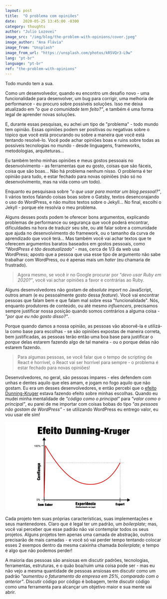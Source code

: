 ```yaml
---
layout: post
title:  "O problema com opiniões"
date:   2020-05-25 13:45:00 -0300
category: thoughts
author: "Julio Lozovei"
image_src: "/img/blog/the-problem-with-opinions/cover.jpeg"
image_author: "Ana Flávia"
image_from: "Unsplash"
image_from_url: "https://unsplash.com/photos/kR5VQr3-L9w"
lang: "pt-br"
language: "pt-br"
ref: "the-problem-with-opinions"
---
```

Todo mundo tem a sua.
<!--more-->
Como um desenvolvedor, quando eu encontro um desafio novo - uma funcionalidade para desenvolver, um bug para corrigir, uma melhoria de performance - eu procuro sobre possíveis soluções. Isso me deixa atualizado em _"o que a comunidade tem feito?"_, e também é uma forma legal de aprender novas soluções.

E, durante essas pesquisas, eu achei um tipo de "problema" - todo mundo tem opinião. Essas opiniões podem ser positivas ou negativas sobre o tópico que você está procurando ou sobre a maneira que você está tentando resolvê-lo. Você pode achar opiniões boas e ruins sobre todas as possíveis tecnologias no mundo - desde linguagens, frameworks, metodologias, arquiteturas...

Eu também tenho minhas opiniões e meus gostos pessoais no desenvolvimento - as ferramentas que eu gosto, coisas que são fáceis, coisa que são boas... Não há problema nenhum nisso. O problema é ter opinião para tudo, e estar fechado para novas opiniões (não só no desenvolvimento, mas na vida como um todo).

Enquanto eu pesquisava sobre _"o que usar para montar um blog pessoal?"_, li vários textos falando coisas boas sobre o Gatsby, textos desencorajando o uso do WordPress, e não muitos textos sobre o Jekyll... No final, escolhi o Jekyll - porque ele resolvia o meu problema.

Alguns desses posts podem te oferecer bons argumentos, explicando problemas de performance ou segurança que você poderá encontrar, dificuldades na hora de traduzir seu site, ou até falar sobre a comunidade que ajuda no desenvolvimento do framework, ou o tamanho da curva de aprendizado que você terá... Mas também você vai achar textos que te oferecem argumentos baratos baseados em gostos pessoais, como _"WordPress é tão desatualizado"_ - mas, cerca de 1/3 da web usa WordPress; aposto que a pessoa que usa esse tipo de argumento não sabe trabalhar com WordPress, ou é apenas mais um _hater_ (eu chamaria de frustrado).

> Agora mesmo, se você ir no Google procurar por _"devo usar Ruby em 2020?"_, você vai achar opiniões a favor e contrárias ao Ruby.

Alguns desenvolvedores não gostam de _absolute import_ no JavaScript, outros amam (e eu pessoalmente gosto dessa _feature_). Você vai encontrar pessoas que falam bem e que falam mal sobre essa "funcionalidade". Nós, enquanto produtores de conteúdo, ou até mesmo _influencers_, precisamos sempre justificar nossa posição quando somos contrários a alguma coisa - _"por que eu não gosto disso?"_.

Porque quando damos a nossa opinião, as pessoas vão absorvê-la e utilizá-la como base para escolhas - se são opiniões expostas de maneira correta, bem justificadas, as pessoas terão então uma boa base para justificar o _porque_ delas estarem fazendo algo de tal maneira - ou o porque delas não estarem fazendo.

> Para algumas pessoas, se você falar que o tempo de scripting de React é horrível, o React vai ser horrível para sempre - o problema é estar fechado para novas opiniões!

Desenvolvedores, no geral, são pessoas ímpares - eles defendem com unhas e dentes aquilo que eles amam, e jogam no fogo aquilo que não gostam. Eu era um desses desenvolvedores, e então percebi que o [efeito Dunning-Kruger](https://pt.wikipedia.org/wiki/Efeito_Dunning-Kruger) estava fazendo efeito sobre minhas escolhas. Quando eu mudei minha mentalidade de _"código como o principal"_ para _"valor como o principal"_, eu parei de me importar com coisas bobas do tipo _"as pessoas não gostam de WordPress"_ - se utilizando WordPress eu entrego valor, eu vou usar ele sim!

![ilustração sobre o efeito Dunning-Kruger](/img/blog/the-problem-with-opinions/efeito-dunning-kruger.png)

Cada projeto tem suas próprias características, suas implementações e seus mantenedores. Claro que é legal ter um padrão, um _boilerplate_; mas, você vai perceber que esse padrão não vai contemplar todos os seus projetos. Alguns projetos tem apenas uma camada de abstração, outros precisarão de mais camadas - e você só vai perder tempo tentando colocar esses 2 exempos dentro da mesma caixinha chamada _boilerplate_; e tempo é algo que não podemos perder!

A maioria das pessoas são ansiosas em discutir padrões, tecnologias, ferramentas, estruturas, e o quão boa/ruim uma coisa pode ser - mas eu não vejo a mesma quantidade de pessoas ansiosas em discutir como um padrão _"aumentou o faturamento da empresa em 25%, comparado com o anterior"_. Discutir código por código é bobagem, tente discutir código como uma ferramenta para alcançar um objetivo maior e sua mente vai abrir.
